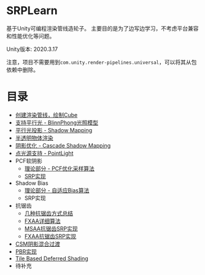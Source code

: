 # SRPLearn

基于Unity可编程渲染管线造轮子。 主要目的是为了边写边学习，不考虑平台兼容和性能优化等问题。


Unity版本: 2020.3.17

注意，项目不需要用到`com.unity.render-pipelines.universal`，可以将其从包依赖中删除。

# 目录

- [创建渲染管线，绘制Cube](https://github.com/wlgys8/SRPLearn/wiki/Hello)
- [支持平行光 - BlinnPhong光照模型](https://github.com/wlgys8/SRPLearn/wiki/DirLight)
- [平行光投影 - Shadow Mapping](https://github.com/wlgys8/SRPLearn/wiki/MainLightShadow)
- [半透明物体渲染](https://github.com/wlgys8/SRPLearn/wiki/Transparent)
- [阴影优化 - Cascade Shadow Mapping](https://github.com/wlgys8/SRPLearn/wiki/CascadeShadowMapping)
- [点光源支持 - PointLight](https://github.com/wlgys8/SRPLearn/wiki/PointLight)
- PCF软阴影
  - [理论部分 - PCF优化采样算法](https://github.com/wlgys8/SRPLearn/wiki/PCFSampleOptimize)
  - [SRP实现](https://github.com/wlgys8/SRPLearn/wiki/ShadowPCF)
- Shadow Bias
  - [理论部分 - 自适应Bias算法](https://github.com/wlgys8/SRPLearn/wiki/ShadowBias)
  - SRP实现
- 抗锯齿
  - [几种抗锯齿方式总结](https://github.com/wlgys8/SRPLearn/wiki/AntiAliasSummary)
  - [FXAA详细算法](https://github.com/wlgys8/SRPLearn/wiki/FXAA)
  - [MSAA抗锯齿SRP实现](https://github.com/wlgys8/SRPLearn/wiki/MSAA_Implement)
  - [FXAA抗锯齿SRP实现](https://github.com/wlgys8/SRPLearn/wiki/FXAA_Implement)
- [CSM阴影混合过渡](https://github.com/wlgys8/SRPLearn/wiki/CSMBlend)
- [PBR实现](https://github.com/wlgys8/SRPLearn/wiki/PBR)
- [Tile Based Deferred Shading](https://github.com/wlgys8/SRPLearn/wiki/DeferredShading)
- 待补充
